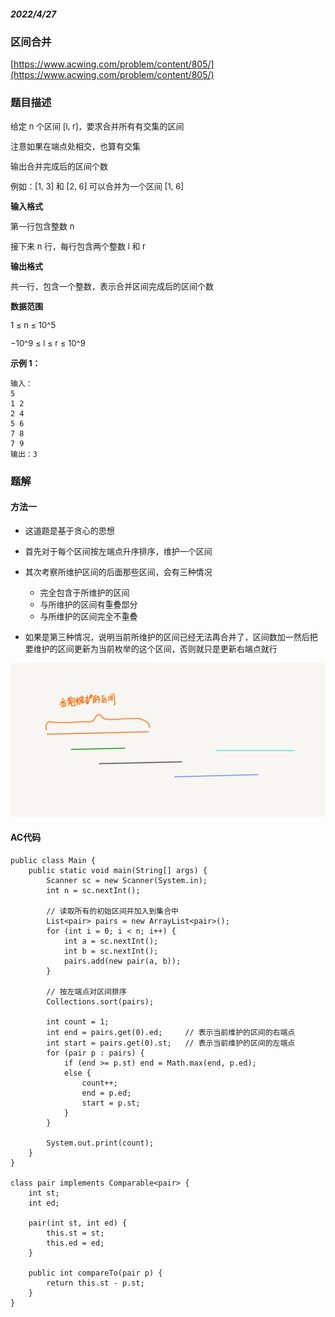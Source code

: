 ##### 2022/4/27

### 区间合并

[https://www.acwing.com/problem/content/805/](https://www.acwing.com/problem/content/805/)

### 题目描述

<font size=2> 

给定 n 个区间 [l, r]，要求合并所有有交集的区间

注意如果在端点处相交，也算有交集

输出合并完成后的区间个数

例如：[1, 3] 和 [2, 6] 可以合并为一个区间 [1, 6]

</font>

<font size=2> 

**输入格式**

第一行包含整数 n

接下来 n 行，每行包含两个整数 l 和 r

</font>

<font size=2> 

**输出格式**

共一行，包含一个整数，表示合并区间完成后的区间个数

</font>

<font size=2> 

**数据范围**

1 ≤ n ≤ 10^5

−10^9 ≤ l ≤ r ≤ 10^9

</font>

<font size=2>**示例 1：**</font>

```
输入：
5
1 2
2 4
5 6
7 8
7 9
输出：3
```

### 题解

#### 方法一

- <font size=2>这道题是基于贪心的思想</font>
- <font size=2>首先对于每个区间按左端点升序排序，维护一个区间</font>
- <font size=2>其次考察所维护区间的后面那些区间，会有三种情况</font>

  - <font size=2>完全包含于所维护的区间</font>
  - <font size=2>与所维护的区间有重叠部分</font>
  - <font size=2>与所维护的区间完全不重叠</font>

- <font size=2>如果是第三种情况，说明当前所维护的区间已经无法再合并了，区间数加一然后把要维护的区间更新为当前枚举的这个区间，否则就只是更新右端点就行</font>

![hh](https://github.com/kunkun166/Algorithm-records/blob/main/%E6%8F%92%E5%9B%BE/02.jpg?raw=true)

#### AC代码

```
public class Main {
    public static void main(String[] args) {
        Scanner sc = new Scanner(System.in);
        int n = sc.nextInt();
        
        // 读取所有的初始区间并加入到集合中
        List<pair> pairs = new ArrayList<pair>();
        for (int i = 0; i < n; i++) {
            int a = sc.nextInt();
            int b = sc.nextInt();
            pairs.add(new pair(a, b));
        }
        
        // 按左端点对区间排序
        Collections.sort(pairs);
        
        int count = 1;
        int end = pairs.get(0).ed;     // 表示当前维护的区间的右端点
        int start = pairs.get(0).st;   // 表示当前维护的区间的左端点
        for (pair p : pairs) {
            if (end >= p.st) end = Math.max(end, p.ed);
            else {
                count++;
                end = p.ed;
                start = p.st;
            }
        }
        
        System.out.print(count);
    }
}

class pair implements Comparable<pair> {
    int st;
    int ed;
    
    pair(int st, int ed) {
        this.st = st;
        this.ed = ed;
    }
    
    public int compareTo(pair p) {
        return this.st - p.st;
    }
}
```
